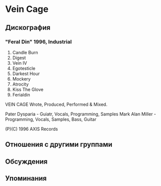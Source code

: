 # Vein Cage



## Дискография

### "Feral Din" 1996, Industrial

1.  Candle Burn
2.  Digest
3.  Vein IV
4.  Egotesticle
5.  Darkest Hour
6.  Mockery
7.  Atrocity
8.  Kiss The Glove
9.  Ferialdin

VEIN CAGE Wrote, Produced, Performed & Mixed.

Pater Dysparia - Guiatr, Vocals, Programming, Samples
Mark Alan Miller - Programming, Vocals, Samples, Bass, Guitar

(P)(C) 1996 AXIS Records


## Отношения с другими группами


## Обсуждения


## Упоминания

